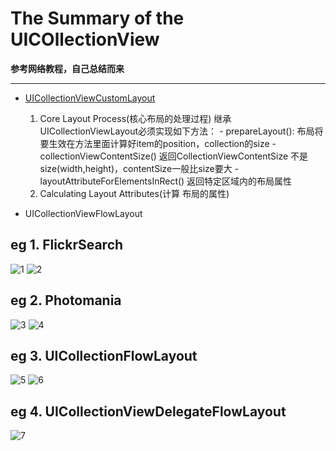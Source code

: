 # The Summary of the UICOllectionView 
**参考网络教程，自己总结而来**
***

* [UICollectionViewCustomLayout](/Pinterest)
	 1. Core Layout Process(核心布局的处理过程)
		继承UICollectionViewLayout必须实现如下方法：
			- prepareLayout():
				 布局将要生效在方法里面计算好item的position，collection的size
			- collectionViewContentSize()
				 返回CollectionViewContentSize 不是size(width,height)，contentSize一般比size要大 
			- layoutAttributeForElementsInRect()
				 返回特定区域内的布局属性
	 2. Calculating Layout Attributes(计算 布局的属性)
	 			 
* UICollectionViewFlowLayout

## eg 1. FlickrSearch 
![1](Resource/1-2.png)
![2](Resource/1-1.png)

## eg 2. Photomania  
![3](Resource/2-1.png)
![4](Resource/2-2.png)

## eg 3. UICollectionFlowLayout
![5](Resource/3-1.png)
![6](Resource/3-2.png)

## eg 4. UICollectionViewDelegateFlowLayout 
![7](Resource/4-1.png)


